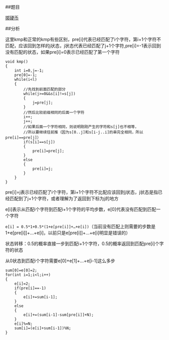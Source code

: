 ##题目

[掷硬币](http://acm.zjut.edu.cn/ShowProblem.aspx?ShowID=1349)

##分析

这里kmp和正常的kmp有些区别，pre[i]代表已经匹配了i个字符，第i+1个字符不匹配，应该回到怎样的j状态，j状态代表已经匹配了j+1个字符,pre[i]=-1表示回到没有匹配的状态，如果pre[i]=0表示已经匹配了第一个字符

```
void kmp()
{
    int i=0,j=-1;
    pre[0]=-1;
    while(i<l)
    {
        //先找到前面匹配的部分
        while(j>=0&&s[i]!=s[j])
        {
            j=pre[j];
        }
        //然后比较前缀相同的后面一个字符
        i++;
        j++;
        //如果后面一个字符相同，则说明刚刚产生的字符和s[j]也不相等，
        //所以要继续往前推（因为s[0..j]和s[i-j..i]的串完全相同，所以pre[i]==pre[j]）
        if(s[i]==s[j])
        {
            pre[i]=pre[j];
        }
        else
        {
            pre[i]=j;
        }
    }
}
```

pre[i]=j表示已经匹配了i个字符，第i+1个字符不比配应该回到j状态，j状态是指已经匹配到了j+1个字符，或者理解为了返回到下标为j的地方

e[i]表示从匹配i个字符到匹配i+1个字符的平均步数，e[0]代表没有匹配到匹配一个字符

`e[i] = 0.5*1+0.5*(1+e[pre[i]]+…+e[i])`（当前没有匹配上则需要的步数是1+e[pre[i]]+...+e[i]，以前只是e[pre[i]]+...+e[i]明显是错误的）

状态转移：0.5的概率直接一步到匹配i+1个字符，0.5的概率返回到匹配pre[i]个字符的状态

从0状态到匹配i个字符需要e[0]+e[1]+…+e[i-1]这么多步

```
sum[0]=e[0]=2;
for(int i=1;i<l;i++)
{
    e[i]=2;
    if(pre[i]==-1)
    {
        e[i]+=sum[i-1];
    }
    else
    {
        e[i]+=(sum[i-1]-sum[pre[i]]+N);
    }
    e[i]%=N;
    sum[i]=(e[i]+sum[i-1])%N;
}
```
